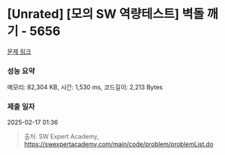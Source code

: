 # [Unrated] [모의 SW 역량테스트] 벽돌 깨기 - 5656 

[문제 링크](https://swexpertacademy.com/main/code/problem/problemDetail.do?contestProbId=AWXRQm6qfL0DFAUo) 

### 성능 요약

메모리: 82,304 KB, 시간: 1,530 ms, 코드길이: 2,213 Bytes

### 제출 일자

2025-02-17 01:36



> 출처: SW Expert Academy, https://swexpertacademy.com/main/code/problem/problemList.do